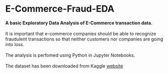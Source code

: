 # E-Commerce-Fraud-EDA
<b>A basic Exploratory Data Analysis of E-Commerce transaction data.</b><br><br>
It is important that e-commerce companies should be able to recognize fraudulent transactions so that neither customers nor companies are going into loss.<br><br> 
The analysis is perfomed using Python in Jupyter Notebooks.<br><br>
The dataset has been downloaded from Kaggle <a href="https://www.kaggle.com/aryanrastogi7767/ecommerce-fraud-data">website</a>

